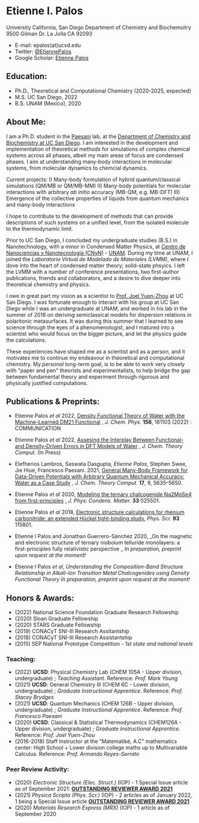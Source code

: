 # Etienne I. Palos

University California, San Diego
  Department of Chemistry and Biochemsitry
    9500 Gilman Dr. La Jolla
      CA 92093

- E-mail: epalos(at)ucsd.edu
- Twitter: [@EtiennePalos](https://twitter.com/EtiennePalos)
- Google Scholar: [Etienne Palos](https://scholar.google.com/citations?user=hA6qQRIAAAAJ&hl=en&oi=ao)

## Education:

- Ph.D., Theoretical and Computational Chemistry (2020-2025, expected) 
- M.S. UC San Diego, 2022 
- B.S. UNAM (Mexico), 2020

## About Me:

I am a Ph.D. student in the [Paesani](http://paesanigroup.ucsd.edu/index.html) lab, at the  [Department of Chemistry and Biochemistry at UC San Diego](https://chemistry.ucsd.edu/). I am interested in the development and implementation of theoretical methods for simulations of complex chemical systems across all phases, albeit my main areas of focus are condensed phases. I aim at understanding many-body interactions in molecular systems, from molecular dynamics to chemcial dynamics. 

Current projects:
I) Many-body formulation of hybrid quantum/classical simulations (QM/MB or QM/MB-MM)
II) Many-body potentials for molecular interactions with arbitrary _ab initio_ accuracy  (MB-QM, e.g. MB-DFT)
III) Emergence of the collective properties of liquids from quantum mechanics and many-body interactions 

I hope to contribute to the development of methods that can provide descriptions of such systems on a unified level, from the isolated molecule to the thermodynamic limit.

Prior to UC San Diego, I concluded my undergraduate studies (B.S.) in Nanotechnology, with a minor in Condensed Matter Physics, at [Centro de Nanociencias y Nanotecnología (CNyN)](https://www.cnyn.unam.mx/) - [UNAM](https://www.unam.mx/). During my time at UNAM, I joined the _Laboratorio Virtual de Modelado de Materiales (LVMM)_, where I dove into the heart of condensed matter theory; solid-state phsyics. I left the LVMM with a number of conference presentations, two first-author publications, friends and collaborators, and a desire to dive deeper into theoretical chemistry and physics.

I owe in great part my vision as a scientist to [Prof. Joel Yuen-Zhou](https://scholar.google.com/citations?user=fCQ27T4AAAAJ&hl=en&oi=ao) at UC San Diego. I was fortunate enough to interact with his group at UC San Diego while I was an undergraduate at UNAM, and worked in his lab in the summer of 2018 on deriving semiclassical models for dispersion relations in polaritonic metasurfaces. It was during this summer that I learned to see science through the eyes of a phenomenologist, and I matured into a scientist who would focus on the bigger picture, and let the physics guide the calculations. 

These experiences have shaped me as a scientist and as a person, and it motivates me to continue my endeavour in theoretical and computational chemistry. My _personal_ long-term goal, is to be able to work very closely with "paper and pen" theorists and experimentalists, to help bridge the gap between fundamental theory and experiment through rigorous and physically justified computations. 

## Publications & Preprints:
- Etienne Palos _et al_ 2022, [Density Functional Theory of Water with the Machine-Learned DM21 Functional](https://aip.scitation.org/doi/10.1063/5.0090862) , _J. Chem. Phys._ **156**, 161103 (2022) : COMMUNICATION

- Etienne Palos _et al_ 2022, [Assesing the Interplay Between Functional- and Density-Driven Errors in DFT Models of Water](https://doi.org/10.26434/chemrxiv-2022-rt0m8) , _J. Chem. Theory Comput._ (In Press) 

- Elefherios  Lambros,  Saswata  Dasgupta,  *Etienne Palos*,  Stephen  Swee,  Jie Hiue, Francesco Paesani. 2021, [General Many-Body Framework for Data-Driven Potentials with Arbitrary Quantum Mechanical Accuracy: Water as a Case Study](https://doi.org/10.1021/acs.jctc.1c00541) , _J. Chem. Theory Comput._ **17**, 9, 5635–5650.

- Etienne Palos _et al_ 2020, [Modeling the ternary chalcogenide Na2MoSe4 from first-principles](https://doi.org/10.1088/1361-648X/abaf91) , _J. Phys: Condens. Matter._  **33** 025501.

- Etienne Palos _et al_ 2018, [Electronic structure calculations for rhenium carbonitride: an extended Hückel tight-binding study](https://doi.org/10.1088/1402-4896/aae14c), _Phys. Scr._ **93** 115801.


- Etienne I Palos and Jonathan Guerrero-Sánchez 2020, _On the magnetic and electronic structure of ternary nioboium telluride monolayers: a first-principles fully relativistic perspective _ *In preparation, preprint upon request at the moment!* 


- Etienne I Palos _et al_, _Understanding the Composition-Band Structure Relationship in Alkali-Ion Transition Metal Chalcogenides using Density Functional Theory_ *In preparation, preprint upon request at the moment!* 

## Honors & Awards:
- (2022) National Science Foundation Graduate Research Fellowship
- (2020) Sloan Graduate Fellowship
- (2020) STARS Graduate Fellowship
- (2019) CONACyT SNI-III Research Assitantship
- (2018) CONACyT SNI-III Research Assistantship 
- (2015) SEP National Prototype Competition - *1st state and national levels*

### Teaching:
- (2022) **UCSD**: Physical Chemistry Lab (CHEM 105A - Upper division, undergraduate) ; *Teaching Assistant*. Reference: *Prof. Mark Young*
- (2021) **UCSD**: General Chemistry III (CHEM 6C - Lower division, undergraduate) ; *Graduate Instructional Apprentice*. Reference: *Prof. Stacey Brydges*
- (2021) **UCSD**: Quantum Mechanics (CHEM 126B - Upper division, undergraduate) ; *Graduate Instructional Apprentice*. Reference: *Prof. Francesco Paesani*
- (2020) **UCSD**: Classical & Statistical Thermodynamics (CHEM126A - Upper division, undergraduate) ; *Graduate Instructional Apprentice*. Reference: *Prof. Joel Yuen-Zhou*
- (2016-2018) Staff Instructor at the "Matematiké, A.C" mathematics center: High School + Lower division college maths up to Multivariable Calculus. Reference: *Prof. Armando Reyes-Serrato*

### Peer Review Activity:
- (2020) *Electronic Structure (Elec. Struct.)* (IOP) - 1 Special Issue article as of September 2021: **[OUTSTANDING REVIEWER AWARD 2021](https://publishingsupport.iopscience.iop.org/questions/electronic-structure-2021-reviewer-awards/)**
- (2021) *Physica Scripta (Phys. Scr.)* (IOP) - 2 articles as of January 2022, 1 being a Special Issue article **[OUTSTANDING REVIEWER AWARD 2021](https://publishingsupport.iopscience.iop.org/questions/physica-scripta-2021-reviewer-awards/)**
- (2020) *Materials Research Express (MRX)* (IOP) - 1 article as of September 2020
